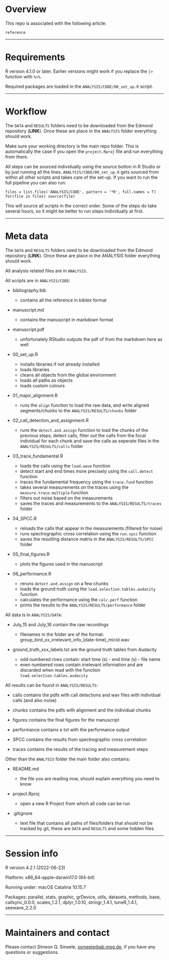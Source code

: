 # Overview

This repo is associated with the following article: 

```
reference
```

------------------------------------------------
# Requirements

R version 4.1.0 or later. Earlier versions might work if you replace the `|>` function with `%>%`.

Required packages are loaded in the `ANALYSIS/CODE/00_set_up.R` script.

------------------------------------------------
# Workflow

The `DATA` and `RESULTS` folders need to be downloaded from the Edmond repository (**LINK**). Once these are place in the `ANALYSIS` folder everything should work.

Make sure your working directory is the main repo folder. This is automatically the case if you open the `project.Rproj` file and run everything from there.

All steps can be sourced individually using the source botton in R Studio or by just running all the lines. `ANALYSIS/CODE/00_set_up.R` gets sourced from within all other scripts and takes care of the set-up. If you want to run the full pipeline you can also run:

```
files = list.files('ANALYSIS/CODE', pattern = '*R', full.names = T)
for(file in files) source(file)
```

This will source all scripts in the correct order. Some of the steps do take several hours, so it might be better to run steps individually at first. 

------------------------------------------------
# Meta data

The `DATA` and `RESULTS` folders need to be downloaded from the Edmond repository (**LINK**). Once these are place in the ANALYSIS folder everything should work.

All analysis related files are in `ANALYSIS`.

All scripts are in `ANALYSIS/CODE`:

- bibliography.bib
  - contains all the reference in bibtex format
  
- manuscript.md
  - contains the manuscript in markdown format
  
- manuscript.pdf
  - unfortunately RStudio outputs the pdf of from the markdown here as well
  
- 00_set_up.R
  - installs libraries if not already installed
  - loads libraries
  - cleans all objects from the global environment
  - loads all paths as objects
  - loads custom colours
  
- 01_major_alignment.R
  - runs the `align` function to load the raw data, and write aligned segments/chunks to the `ANALYSIS/RESULTS/chunks` folder

- 02_call_detection_and_assignment.R
  - runs the `detect.and.assign` function to load the chunks of the previous steps, detect calls, filter out the calls from the focal individual for each chunk and save the calls as seperate files in the `ANALYSIS/RESULTS/calls` folder

- 03_trace_fundamental.R
  - loads the calls using the `load.wave` function
  - detect start and end times more precisely using the `call.detect` function
  - traces the fundamental frequency using the `trace.fund` function
  - takes several measurements on the traces using the `measure.trace.multiple` function
  - filters out noise based on the measurements
  - saves the traces and measurements to the `ANALYSIS/RESULTS/traces` folder

- 04_SPCC.R
  - reloads the calls that appear in the measurements (filtered for noise)
  - runs spectrographic cross correlation using the `run.spcc` function
  - saves the resulting distance matrix in the `ANALYSIS/RESULTS/SPCC` folder

- 05_final_figures.R
  - plots the figures used in the manuscript

- 06_performance.R
  - reruns `detect.and.assign` on a few chunks
  - loads the ground truth using the `load.selection.tables.audacity` function
  - calculates the performance using the `calc.perf` function
  - prints the results to the `ANALYSIS/RESULTS/performance` folder
  
All data is in `ANALYSIS/DATA`:

- July_15 and July_16 contain the raw recordings
  - filenames in the folder are of the format: group_bird_xx_irrelevant_info_(date-time)_micid.wav
  
- ground_truth_xxx_labels.txt are the ground truth tables from Audacity
  - odd numbered rows contain: start time (s) - end time (s) - file name
  - even numbered rows contain irrelevant information and are discarded when read with the function `load.selection.tables.audacity`
  
All results can be found in `ANALYSIS/RESULTS`:

- calls contains the pdfs with call detections and wav files with individual calls (and also noise)

- chunks contains the pdfs with alignment and the individual chunks

- figures contains the final figures for the manuscript

- performance contains a txt with the performance output

- SPCC contains the results from spectrographic cross correlation

- traces contains the results of the tracing and measurement steps
  
Other than the `ANALYSIS` folder the main folder also contains:

- README.md
  - the file you are reading now, should explain everything you need to know

- project.Rproj
  - open a new R Project from which all code can be run
  
- .gitignore
  - text file that contains all paths of files/folders that should not be tracked by git, these are `DATA` and `RESULTS` and some hidden files

------------------------------------------------
# Session info

R version 4.2.1 (2022-06-23)

Platform: x86_64-apple-darwin17.0 (64-bit)

Running under: macOS Catalina 10.15.7

Packages: parallel,  stats, graphic, grDevice, utils, datasets, methods, base, callsync_0.0.0, scales_1.2.1, dplyr_1.0.10, stringr_1.4.1, tuneR_1.4.1, seewave_2.2.0 

------------------------------------------------
# Maintainers and contact

Please contact Simeon Q. Smeele, <ssmeele@ab.mpg.de>, if you have any questions or suggestions. 

